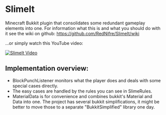SlimeIt
=======

Minecraft Bukkit plugin that consolidates some redundant gameplay elements into one.
For information what this is and what you should do with it see the wiki on github:
https://github.com/RedNifre/SlimeIt/wiki

...or simply watch this YouTube video:

[![SlimeIt Video](http://img.youtube.com/vi/hjepZGCGNwo/0.jpg)](http://www.youtube.com/watch?v=hjepZGCGNwo)

Implementation overview:
------------------------
* BlockPunchListener monitors what the player does and deals with some special cases directly.
* The easy cases are handled by the rules you can see in SlimeRules.
* MaterialData is for convenience and combines bukkit's Material and Data into one. The project 
  has several bukkit simplifications, it might be better to move those to a separate 
  "BukkitSimplified" library one day.


